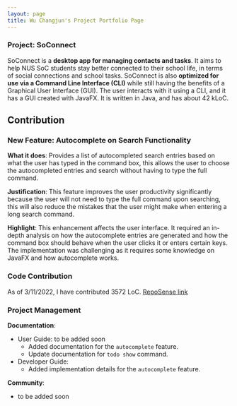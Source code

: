 ```yaml
---
layout: page
title: Wu Changjun's Project Portfolio Page
---
```


### Project: SoConnect

SoConnect is a **desktop app for managing contacts and tasks**. It aims to help NUS SoC students stay better connected to their school life, in terms of social connections and school tasks. SoConnect is also **optimized for use via a Command Line Interface (CLI)** while still having the benefits of a Graphical User Interface (GUI). The user interacts with it using a CLI, and it has a GUI created with JavaFX. It is written in Java, and has about 42 kLoC.


## Contribution

### New Feature: Autocomplete on Search Functionality

**What it does**: Provides a list of autocompleted search entries based on what the user has typed in the command box, this allows the user to choose the autocompleted entries and search without having to type the full command.

**Justification**: This feature improves the user productivity significantly because the user will not need to type the full command upon searching, this will also reduce the mistakes that the user might make when entering a long search command.

**Highlight**: This enhancement affects the user interface. It required an in-depth analysis on how the autocomplete entries are generated and how the command box should behave when the user clicks it or enters certain keys. The implementation was challenging as it requires some knowledge on JavaFX and how autocomplete works.


### Code Contribution
As of 3/11/2022, I have contributed 3572 LoC. [RepoSense link](https://nus-cs2103-ay2223s1.github.io/tp-dashboard/?search=ugholaf&breakdown=true)


### Project Management

**Documentation**:
* User Guide: to be added soon
  * Added documentation for the `autocomplete` feature.
  * Update documentation for `todo show` command.
* Developer Guide: 
  * Added implementation details for the `autocomplete` feature.

**Community**:
* to be added soon
